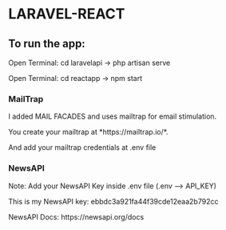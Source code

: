 # LARAVEL-REACT


## To run the app:
<p>Open Terminal: cd laravelapi -> php artisan serve</p>

<p>Open Terminal: cd reactapp -> npm start </p>



### MailTrap
<p>I added MAIL FACADES and uses mailtrap for email stimulation.</p>
<p>You create your mailtrap at *https://mailtrap.io/*.</p>
<p>And add your mailtrap credentials at .env file</p>


### NewsAPI
<p>Note: Add your NewsAPI Key inside .env file (.env --> API_KEY)</p>

<p>This is my NewsAPI key: ebbdc3a921fa44f39cde12eaa2b792cc</p>

<p>NewsAPI Docs: https://newsapi.org/docs  </p>